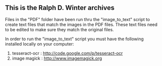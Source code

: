 This is the Ralph D. Winter archives
------------------------------------

Files in the "PDF" folder have been run thru the "image_to_text" script to
create text files that match the images in the PDF files. These text files
need to be edited to make sure they match the original files.

In order to run the "image_to_text" script you must have the following installed
locally on your computer:

1) tesseract-ocr : http://code.google.com/p/tesseract-ocr
2) image magick : http://www.imagemagick.org

